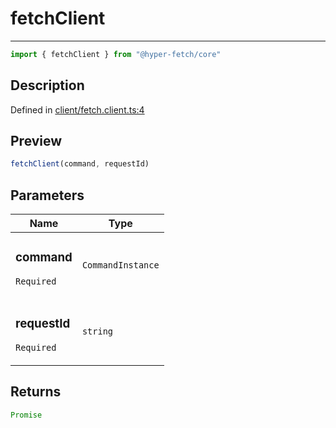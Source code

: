 

# fetchClient

<div class="api-docs__separator" data-reactroot="">

---

</div><div class="api-docs__import" data-reactroot="">

```ts
import { fetchClient } from "@hyper-fetch/core"
```

</div><div class="api-docs__section">

## Description

</div><div class="api-docs__description"><span class="api-docs__do-not-parse">



</span></div><p class="api-docs__definition">

Defined in [client/fetch.client.ts:4](https://github.com/BetterTyped/hyper-fetch/blob/479dcad6/packages/core/src/client/fetch.client.ts#L4)

</p><div class="api-docs__section">

## Preview

</div><div class="api-docs__preview fn">

```ts
fetchClient(command, requestId)
```

</div><div class="api-docs__section">

## Parameters

</div><div class="api-docs__parameters"><table><thead><tr><th>Name</th><th>Type</th></tr></thead><tbody><tr param-data="command"><td class="api-docs__param-name required">

### command 

`Required`

</td><td class="api-docs__param-type">

`CommandInstance`

</td></tr><tr param-data="requestId"><td class="api-docs__param-name required">

### requestId 

`Required`

</td><td class="api-docs__param-type">

`string`

</td></tr></tbody></table></div><div class="api-docs__section">

## Returns

</div><div class="api-docs__returns">

```ts
Promise
```

</div>